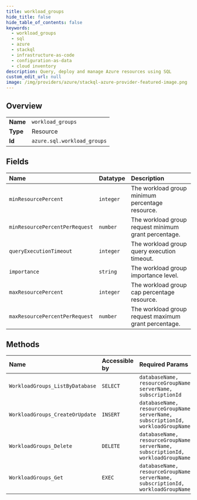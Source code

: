 ```yaml
---
title: workload_groups
hide_title: false
hide_table_of_contents: false
keywords:
  - workload_groups
  - sql
  - azure    
  - stackql
  - infrastructure-as-code
  - configuration-as-data
  - cloud inventory
description: Query, deploy and manage Azure resources using SQL
custom_edit_url: null
image: /img/providers/azure/stackql-azure-provider-featured-image.png
---
```

  
    

## Overview
<table><tbody>
<tr><td><b>Name</b></td><td><code>workload_groups</code></td></tr>
<tr><td><b>Type</b></td><td>Resource</td></tr>
<tr><td><b>Id</b></td><td><code>azure.sql.workload_groups</code></td></tr>
</tbody></table>

## Fields
| Name | Datatype | Description |
|:-----|:---------|:------------|
| `minResourcePercent` | `integer` | The workload group minimum percentage resource. |
| `minResourcePercentPerRequest` | `number` | The workload group request minimum grant percentage. |
| `queryExecutionTimeout` | `integer` | The workload group query execution timeout. |
| `importance` | `string` | The workload group importance level. |
| `maxResourcePercent` | `integer` | The workload group cap percentage resource. |
| `maxResourcePercentPerRequest` | `number` | The workload group request maximum grant percentage. |
## Methods
| Name | Accessible by | Required Params | Description |
|:-----|:--------------|:----------------|:------------|
| `WorkloadGroups_ListByDatabase` | `SELECT` | `databaseName, resourceGroupName, serverName, subscriptionId` | Gets the list of workload groups |
| `WorkloadGroups_CreateOrUpdate` | `INSERT` | `databaseName, resourceGroupName, serverName, subscriptionId, workloadGroupName` | Creates or updates a workload group. |
| `WorkloadGroups_Delete` | `DELETE` | `databaseName, resourceGroupName, serverName, subscriptionId, workloadGroupName` | Deletes a workload group. |
| `WorkloadGroups_Get` | `EXEC` | `databaseName, resourceGroupName, serverName, subscriptionId, workloadGroupName` | Gets a workload group |
